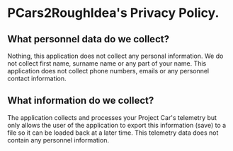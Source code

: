 # PCars2RoughIdea's Privacy Policy.

## What personnel data do we collect?

Nothing, this application does not collect any personal information. We 
do not collect first name, surname name or any part of your name. This 
application does not collect phone numbers, emails or any personnel contact 
information.

## What information do we collect?

The application collects and processes your Project Car's telemetry but 
only allows the user of the application to export this information (save) 
to a file so it can be loaded back at a later time. This telemetry data 
does not contain any personnel information. 


